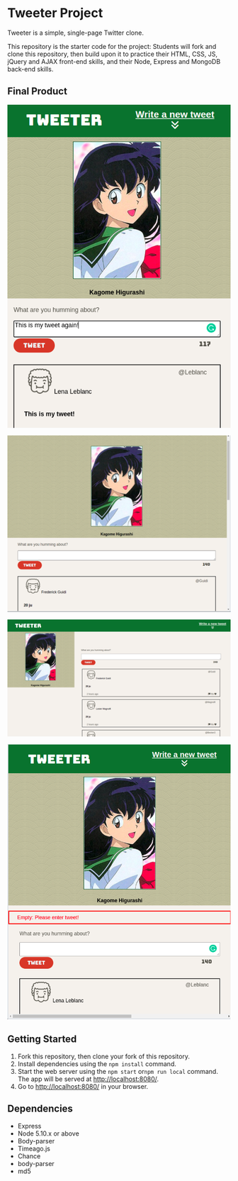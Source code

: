 # Tweeter Project

Tweeter is a simple, single-page Twitter clone.

This repository is the starter code for the project: Students will fork and clone this repository, then build upon it to practice their HTML, CSS, JS, jQuery and AJAX front-end skills, and their Node, Express and MongoDB back-end skills.

## Final Product
!["Mobile view or app with text count preview"](https://github.com/KanishDabreo/tweeter/blob/master/docs/mobileView.png?raw=true)

!["Tablet view of app"](https://github.com/KanishDabreo/tweeter/blob/master/docs/tabletView.png?raw=true)

!["Desktop view of app"](https://github.com/KanishDabreo/tweeter/blob/master/docs/desktopView.png?raw=true)

!["Error preview"](https://github.com/KanishDabreo/tweeter/blob/master/docs/alertError.png?raw=true)

## Getting Started

1. Fork this repository, then clone your fork of this repository.
2. Install dependencies using the `npm install` command.
3. Start the web server using the `npm start` or`npm run local` command. The app will be served at <http://localhost:8080/>.
4. Go to <http://localhost:8080/> in your browser.

## Dependencies

- Express
- Node 5.10.x or above
- Body-parser
- Timeago.js
- Chance
- body-parser
- md5



